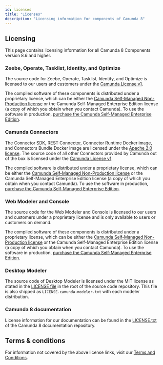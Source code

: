 ```yaml
---
id: licenses
title: "Licenses"
description: "Licensing information for components of Camunda 8"
---
```


## Licensing

This page contains licensing information for all Camunda 8 Components version 8.6 and higher.

### Zeebe, Operate, Tasklist, Identity, and Optimize

The source code for Zeebe, Operate, Tasklist, Identity, and Optimize is licensed to our users and customers under the [Camunda License v1](https://legal.camunda.com/licensing-and-other-legal-terms#camunda-license).

The compiled software of these components is distributed under a proprietary license, which can be either the [Camunda Self-Managed Non-Production license](https://legal.camunda.com/#self-managed-non-production-terms) or the Camunda Self-Managed Enterprise Edition license (a copy of which you obtain when you contact Camunda). To use the software in production, [purchase the Camunda Self-Managed Enterprise Edition](https://camunda.com/platform/camunda-platform-enterprise-contact/).

### Camunda Connectors

The Connector SDK, REST Connector, Connector Runtime Docker image, and Connectors Bundle Docker image are licensed under the [Apache 2.0 license](https://www.apache.org/licenses/LICENSE-2.0). The source code of all other Connectors provided by Camunda out of the box is licensed under the [Camunda License v1](https://legal.camunda.com/licensing-and-other-legal-terms#camunda-license).

The compiled software is distributed under a proprietary license, which can be either the [Camunda Self-Managed Non-Production license](https://legal.camunda.com/#self-managed-non-production-terms) or the Camunda Self-Managed Enterprise Edition license (a copy of which you obtain when you contact Camunda). To use the software in production, [purchase the Camunda Self-Managed Enterprise Edition](https://camunda.com/platform/camunda-platform-enterprise-contact/).

### Web Modeler and Console

The source code for the Web Modeler and Console is licensed to our users and customers under a proprietary license and is only available to users or customers on demand.

The compiled software of these components is distributed under a proprietary license, which can be either the [Camunda Self-Managed Non-Production license](https://legal.camunda.com/#self-managed-non-production-terms) or the Camunda Self-Managed Enterprise Edition license (a copy of which you obtain when you contact Camunda). To use the software in production, [purchase the Camunda Self-Managed Enterprise Edition](https://camunda.com/platform/camunda-platform-enterprise-contact/).

### Desktop Modeler

The source code of Desktop Modeler is licensed under the MIT license as stated in the [LICENSE file](https://github.com/camunda/camunda-modeler/blob/master/LICENSE) in the root of the source code repository. This file is also shipped as `LICENSE.camunda-modeler.txt` with each modeler distribution.

### Camunda 8 documentation

License information for our documentation can be found in the [LICENSE.txt](https://github.com/camunda/camunda-docs/blob/main/LICENSE.txt) of the Camunda 8 documentation repository.

## Terms & conditions

For information not covered by the above license links, visit our [Terms and Conditions](https://legal.camunda.com/licensing-and-other-legal-terms).
